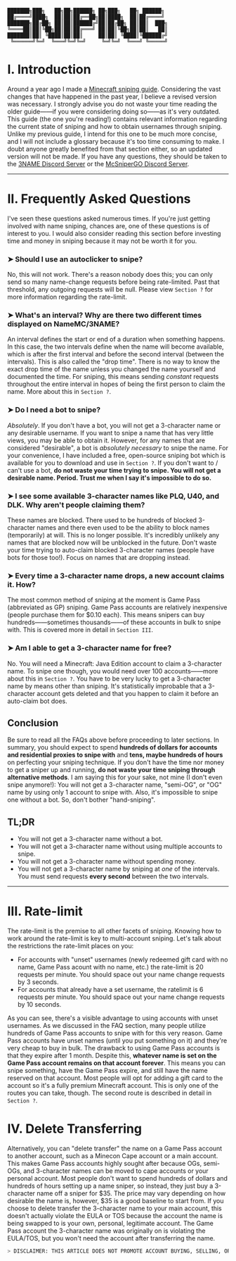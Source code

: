 ```
███████╗███╗   ██╗██╗██████╗ ██╗███╗   ██╗ ██████╗ 
██╔════╝████╗  ██║██║██╔══██╗██║████╗  ██║██╔════╝ 
███████╗██╔██╗ ██║██║██████╔╝██║██╔██╗ ██║██║  ███╗
╚════██║██║╚██╗██║██║██╔═══╝ ██║██║╚██╗██║██║   ██║
███████║██║ ╚████║██║██║     ██║██║ ╚████║╚██████╔╝
 ╚══════╝╚═╝  ╚═══╝╚═╝╚═╝     ╚═╝╚═╝  ╚═══╝ ╚═════╝ 
```
# **I. Introduction**

Around a year ago I made a [Minecraft sniping guide](https://github.com/NameMC/BASIC-SNIPING-GUIDE). Considering the vast changes that have happened in the past year, I believe a revised version was necessary. I strongly advise you do not waste your time reading the older guide——if you were considering doing so——as it's very outdated. This guide (the one you're reading!) contains relevant information regarding the current state of sniping and how to obtain usernames through sniping. Unlike my previous guide, I intend for this one to be much more concise, and I will not include a glossary because it's too time consuming to make. I doubt anyone greatly benefited from that section either, so an updated version will not be made. If you have any questions, they should be taken to the [3NAME Discord Server](https://discord.gg/3name-community-609961212058271755) or the [McSniperGO Discord Server](https://discord.gg/mcsnipergo-734794891258757160).

-------------------------------------------

# **II. Frequently Asked Questions**

I've seen these questions asked numerous times. If you're just getting involved with name sniping, chances are, one of these questions is of interest to you. I would also consider reading this section before investing time and money in sniping because it may not be worth it for you.

### ➤ Should I use an autoclicker to snipe?

No, this will not work. There's a reason nobody does this; you can only send so many name-change requests before being rate-limited. Past that threshold, any outgoing requests will be null. Please view `Section ?` for more information regarding the rate-limit.

### ➤ What's an interval? Why are there two different times displayed on NameMC/3NAME?

An interval defines the start or end of a duration when something happens. In this case, the two intervals define when the name will become available, which is after the first interval and before the second interval (between the intervals). This is also called the "drop time". There is no way to know the exact drop time of the name unless you changed the name yourself and documented the time. For sniping, this means sending *constant* requests throughout the entire interval in hopes of being the first person to claim the name. More about this in `Section ?`.

### ➤ Do I need a bot to snipe?

*Absolutely*. If you don't have a bot, you will not get a 3-character name or any desirable username. If you want to snipe a name that has very little views, you may be able to obtain it. However, for any names that are considered "desirable", a bot is *absolutely necessary* to snipe the name. For your convenience, I have included a free, open-source sniping bot which is available for you to download and use in `Section ?`. If you don't want to / can't use a bot, **do not waste your time trying to snipe. You will not get a desirable name. Period. Trust me when I say it's impossible to do so.**

### ➤ I see some available 3-character names like PLQ, U40, and DLK. Why aren't people claiming them?

These names are blocked. There used to be hundreds of blocked 3-character names and there even used to be the ability to block names (temporarily) at will. This is no longer possible. It's incredibly unlikely any names that are blocked now will be unblocked in the future. Don't waste your time trying to auto-claim blocked 3-character names (people have bots for those too!). Focus on names that are dropping instead.

### ➤ Every time a 3-character name drops, a new account claims it. How?

The most common method of sniping at the moment is Game Pass (abbreviated as GP) sniping. Game Pass accounts are relatively inexpensive (people purchase them for $0.10 each). This means snipers can buy hundreds——sometimes thousands——of these accounts in bulk to snipe with. This is covered more in detail in `Section III`.

### ➤ Am I able to get a 3-character name for free?

No. You will need a Minecraft: Java Edition account to claim a 3-character name. To snipe one though, you would need over 100 accounts——more about this in `Section ?`. You have to be very lucky to get a 3-character name by means other than sniping. It's statistically improbable that a 3-character account gets deleted and that you happen to claim it before an auto-claim bot does.

## Conclusion
Be sure to read all the FAQs above before proceeding to later sections. In summary, you should expect to spend **hundreds of dollars for accounts and residential proxies to snipe with** and **tens, maybe hundreds of hours** on perfecting your sniping technique. If you don't have the time nor money to get a sniper up and running, **do not waste your time sniping through alternative methods**. I am saying this for your sake, not mine (I don't even snipe anymore!): You will not get a 3-character name, "semi-OG", or "OG" name by using only 1 account to snipe with. Also, it's impossible to snipe one without a bot. So, don't bother "hand-sniping". 

## TL;DR

- You will not get a 3-character name without a bot.
- You will not get a 3-character name without using multiple accounts to snipe.
- You will not get a 3-character name without spending money.
- You will not get a 3-character name by sniping at *one* of the intervals. You must send requests **every second** between the two intervals.

-------------------------------------------

# **III. Rate-limit**

The rate-limit is the premise to all other facets of sniping. Knowing how to work around the rate-limit is key to multi-account sniping. Let's talk about the restrictions the rate-limit places on you:

- For accounts with "unset" usernames (newly redeemed gift card with no name, Game Pass acount with no name, etc.) the rate-limit is 20 requests per minute. You should space out your name change requests by 3 seconds.
- For accounts that already have a set username, the ratelimit is 6 requests per minute. You should space out your name change requests by 10 seconds.

As you can see, there's a visible advantage to using accounts with unset usernames. As we discussed in the FAQ section, many people utilize hundreds of Game Pass accounts to snipe with for this very reason. Game Pass accounts have unset names (until you put something on it) and they're very cheap to buy in bulk. The drawback to using Game Pass accounts is that they expire after 1 month. Despite this, **whatever name is set on the Game Pass account remains on that account forever**. This means you can snipe something, have the Game Pass expire, and still have the name reserved on that account. Most people will opt for adding a gift card to the account so it's a fully premium Minecraft account. This is only one of the routes you can take, though. The second route is described in detail in `Section ?`.

# **IV. Delete Transferring**

Alternatively, you can "delete transfer" the name on a Game Pass account to another account, such as a Minecon Cape account or a main account. This makes Game Pass accounts highly sought after because OGs, semi-OGs, and 3-character names can be moved to cape accounts or your personal account. Most people don't want to spend hundreds of dollars and hundreds of hours setting up a name sniper, so instead, they just buy a 3-character name off a sniper for $35. The price may vary depending on how desirable the name is, however, $35 is a good baseline to start from. If you choose to delete transfer the 3-character name to your main account, this doesn't actually violate the EULA or TOS because the account the name is being swapped to is your own, personal, legitimate account. The Game Pass account the 3-character name was originally on is violating the EULA/TOS, but you won't need the account after transferring the name. 
```sh
> DISCLAIMER: THIS ARTICLE DOES NOT PROMOTE ACCOUNT BUYING, SELLING, OR DISTRIBUTING. PROCEED WITH CAUTION WHEN PURCHASING MINECRAFT ACCOUNTS. IT IS AGAINST MOJANG/MICROSOFT'S EULA/TOS TO BUY, SELL, OR DISTRIBUTE ACCOUNTS.
